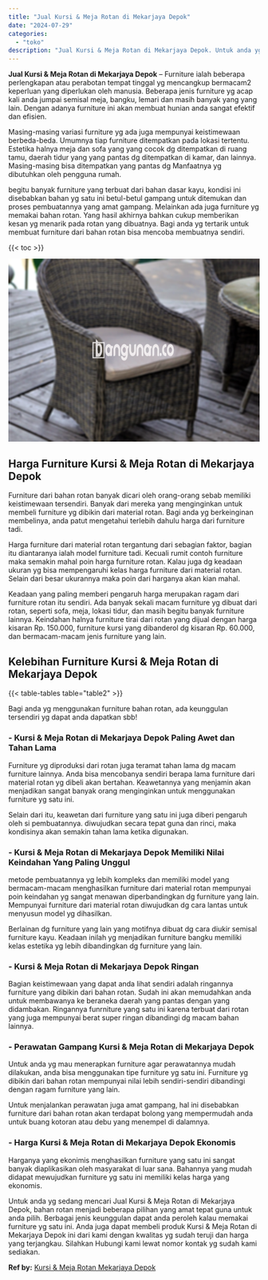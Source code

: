 ```yaml
---
title: "Jual Kursi & Meja Rotan di Mekarjaya Depok"
date: "2024-07-29"
categories: 
  - "toko"
description: "Jual Kursi & Meja Rotan di Mekarjaya Depok. Untuk anda yg sedang mencari Jual Kursi & Meja Rotan di Mekarjaya Depok, bahan rotan menjadi beberapa pilihan yan..."
---
```


**Jual Kursi & Meja Rotan di Mekarjaya Depok** – Furniture ialah beberapa perlengkapan atau perabotan tempat tinggal yg mencangkup bermacam2 keperluan yang diperlukan oleh manusia. Beberapa jenis furniture yg acap kali anda jumpai semisal meja, bangku, lemari dan masih banyak yang yang lain. Dengan adanya furniture ini akan membuat hunian anda sangat efektif dan efisien.

Masing-masing variasi furniture yg ada juga mempunyai keistimewaan berbeda-beda. Umumnya tiap furniture ditempatkan pada lokasi tertentu. Estetika halnya meja dan sofa yang yang cocok dg ditempatkan di ruang tamu, daerah tidur yang yang pantas dg ditempatkan di kamar, dan lainnya. Masing-masing bisa ditempatkan yang pantas dg Manfaatnya yg dibutuhkan oleh pengguna rumah.

begitu banyak furniture yang terbuat dari bahan dasar kayu, kondisi ini disebabkan bahan yg satu ini betul-betul gampang untuk ditemukan dan proses pembuatannya yang amat gampang. Melainkan ada juga furniture yg memakai bahan rotan. Yang hasil akhirnya bahkan cukup memberikan kesan yg menarik pada rotan yang dibuatnya. Bagi anda yg tertarik untuk membuat furniture dari bahan rotan bisa mencoba membuatnya sendiri.

{{< toc >}}

![Jual Kursi & Meja Rotan di Mekarjaya Depok](/images/kursi-meja-rotan-murah28.png)

## Harga Furniture Kursi & Meja Rotan di Mekarjaya Depok

Furniture dari bahan rotan banyak dicari oleh orang-orang sebab memiliki keistimewaan tersendiri. Banyak dari mereka yang menginginkan untuk membeli furniture yg dibikin dari material rotan. Bagi anda yg berkeinginan membelinya, anda patut mengetahui terlebih dahulu harga dari furniture tadi.

Harga furniture dari material rotan tergantung dari sebagian faktor, bagian itu diantaranya ialah model furniture tadi. Kecuali rumit contoh furniture maka semakin mahal poin harga furniture rotan. Kalau juga dg keadaan ukuran yg bisa mempengaruhi kelas harga furniture dari material rotan. Selain dari besar ukurannya maka poin dari harganya akan kian mahal.

Keadaan yang paling memberi pengaruh harga merupakan ragam dari furniture rotan itu sendiri. Ada banyak sekali macam furniture yg dibuat dari rotan, seperti sofa, meja, lokasi tidur, dan masih begitu banyak furniture lainnya. Keindahan halnya furniture tirai dari rotan yang dijual dengan harga kisaran Rp. 150.000, furniture kursi yang dibanderol dg kisaran Rp. 60.000, dan bermacam-macam jenis furniture yang lain.

## Kelebihan Furniture Kursi & Meja Rotan di Mekarjaya Depok

{{< table-tables table="table2" >}}

Bagi anda yg menggunakan furniture bahan rotan, ada keunggulan tersendiri yg dapat anda dapatkan sbb!

### \- Kursi & Meja Rotan di Mekarjaya Depok Paling Awet dan Tahan Lama

Furniture yg diproduksi dari rotan juga teramat tahan lama dg macam furniture lainnya. Anda bisa mencobanya sendiri berapa lama furniture dari material rotan yg dibeli akan bertahan. Keawetannya yang menjamin akan menjadikan sangat banyak orang menginginkan untuk menggunakan furniture yg satu ini.

Selain dari itu, keawetan dari furniture yang satu ini juga diberi pengaruh oleh si pembuatannya. diwujudkan secara tepat guna dan rinci, maka kondisinya akan semakin tahan lama ketika digunakan.

### \- Kursi & Meja Rotan di Mekarjaya Depok Memiliki Nilai Keindahan Yang Paling Unggul

metode pembuatannya yg lebih kompleks dan memiliki model yang bermacam-macam menghasilkan furniture dari material rotan mempunyai poin keindahan yg sangat menawan diperbandingkan dg furniture yang lain. Mempunyai furniture dari material rotan diwujudkan dg cara lantas untuk menyusun model yg dihasilkan.

Berlainan dg furniture yang lain yang motifnya dibuat dg cara diukir semisal furniture kayu. Keadaan inilah yg menjadikan furniture bangku memiliki kelas estetika yg lebih dibandingkan dg furniture yang lain.

### \- Kursi & Meja Rotan di Mekarjaya Depok Ringan

Bagian keistimewaan yang dapat anda lihat sendiri adalah ringannya furniture yang dibikin dari bahan rotan. Sudah ini akan memudahkan anda untuk membawanya ke beraneka daerah yang pantas dengan yang didambakan. Ringannya funrniture yang satu ini karena terbuat dari rotan yang juga mempunyai berat super ringan dibandingi dg macam bahan lainnya.

### \- Perawatan Gampang Kursi & Meja Rotan di Mekarjaya Depok

Untuk anda yg mau menerapkan furniture agar perawatannya mudah dilakukan, anda bisa menggunakan tipe furniture yg satu ini. Furniture yg dibikin dari bahan rotan mempunyai nilai lebih sendiri-sendiri dibandingi dengan ragam furniture yang lain.

Untuk menjalankan perawatan juga amat gampang, hal ini disebabkan furniture dari bahan rotan akan terdapat bolong yang mempermudah anda untuk buang kotoran atau debu yang menempel di dalamnya.

### \- Harga Kursi & Meja Rotan di Mekarjaya Depok Ekonomis

Harganya yang ekonimis menghasilkan furniture yang satu ini sangat banyak diaplikasikan oleh masyarakat di luar sana. Bahannya yang mudah didapat mewujudkan furniture yg satu ini memiliki kelas harga yang ekonomis.

Untuk anda yg sedang mencari Jual Kursi & Meja Rotan di Mekarjaya Depok, bahan rotan menjadi beberapa pilihan yang amat tepat guna untuk anda pilih. Berbagai jenis keunggulan dapat anda peroleh kalau memakai furniture yg satu ini. Anda juga dapat membeli produk Kursi & Meja Rotan di Mekarjaya Depok ini dari kami dengan kwalitas yg sudah teruji dan harga yang terjangkau. Silahkan Hubungi kami lewat nomor kontak yg sudah kami sediakan.

**Ref by:** [Kursi & Meja Rotan Mekarjaya Depok](https://id.wikipedia.org/wiki/Kursi)
